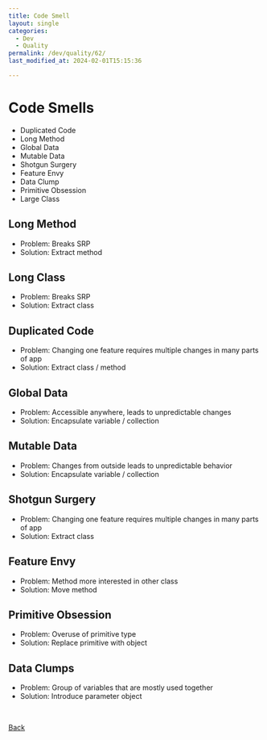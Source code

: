 ```yaml
---
title: Code Smell
layout: single
categories:
  - Dev
  - Quality
permalink: /dev/quality/62/
last_modified_at: 2024-02-01T15:15:36

---
```


# Code Smells

- Duplicated Code
- Long Method
- Global Data
- Mutable Data
- Shotgun Surgery
- Feature Envy
- Data Clump
- Primitive Obsession
- Large Class

## Long Method

- Problem: Breaks SRP
- Solution: Extract method

## Long Class

- Problem: Breaks SRP
- Solution: Extract class

## Duplicated Code

- Problem: Changing one feature requires multiple changes in many parts of app
- Solution: Extract class / method

## Global Data

- Problem: Accessible anywhere, leads to unpredictable changes
- Solution: Encapsulate variable / collection

## Mutable Data

- Problem: Changes from outside leads to unpredictable behavior
- Solution: Encapsulate variable / collection

## Shotgun Surgery

- Problem: Changing one feature requires multiple changes in many parts of app
- Solution: Extract class

## Feature Envy

- Problem: Method more interested in other class
- Solution: Move method

## Primitive Obsession

- Problem: Overuse of primitive type
- Solution:  Replace primitive with object

## Data Clumps

- Problem: Group of variables that are mostly used together
- Solution: Introduce parameter object

<br>

[Back](/dev/quality/)